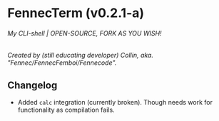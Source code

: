 # FennecTerm (v0.2.1-a)
###### My CLI-shell | OPEN-SOURCE, FORK AS YOU WISH!


*Created by (still educating developer) Collin, aka. "Fennec/FennecFemboi/Fennecode".*

## Changelog
- Added `calc` integration (currently broken). Though needs work for functionality as compilation fails.

